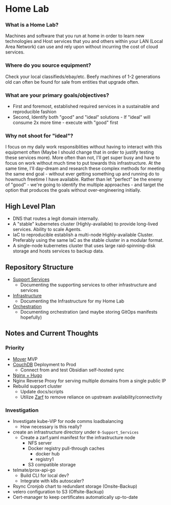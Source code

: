# Home Lab

### What is a Home Lab?
Machines and software that you run at home in order to learn new technologies and Host services that you and others within your LAN (Local Area Network) can use and rely upon without incurring the cost of cloud services.

### Where do you source equipment?
Check your local classifieds/ebay/etc. Beefy machines of 1-2 generations old can often be found for sale from entities that upgrade often. 

### What are your primary goals/objectives?
- First and foremost, established required services in a sustainable and reproducible fashion
- Second, Identify both "good" and "ideal" solutions - If "ideal" will consume 2x more time - execute with "good" first

### Why not shoot for "ideal"?
I focus on my daily work responsiblities without having to interact with this equipment often (Maybe I should change that in order to justify testing these services more). More often than not, I'll get super busy and have to focus on work without much time to put towards this infrastructure. At the same time, I'll day-dream and research these complex methods for meeting the same end goal -  without ever getting something up and running do to howmuch freetime I have available. Rather than let "perfect" be the enemy of "good" - we're going to identify the multiple approaches - and target the option that produces the goals without over-engineering initially. 

## High Level Plan
- DNS that routes a legit domain internally.
- A "stable" kubernetes cluster (Highly-available) to provide long-lived services. Ability to scale Agents.
- IaC to reproducible establish a multi-node Highly-available Cluster. Preferably using the same IaC as the stable cluster in a modular format.
- A single-node kubernetes cluster that uses large raid-spinning-disk storage and hosts services to backup data.

## Repository Structure
- [Support Services](./0-Support_Services/README.md)
  - Documenting the supporting services to other infrastructure and services
- [Infrastructure](./1-Infrastructure/README.md)
  - Documenting the Infrastructure for my Home Lab
- [Orchestration](./2-Orchestration/README.md)
  - Documenting orchestration (and maybe storing GitOps manifests hopefully)

## Notes and Current Thoughts

### Priority
- [Mover](https://github.com/brandtkeller/Mover) MVP
- [CouchDB](https://github.com/apache/couchdb-helm) Deployment to Prod
  - Connect from and test Obsidian self-hosted sync
- [Nginx + Hugo](https://gideonwolfe.com/posts/sysadmin/hugonginx/)
- Nginx Reverse Proxy for serving multiple domains from a single public IP
- Rebuild support cluster
  - Update docs/scripts
  - Utilize [Zarf](https://github.com/defenseunicorns/zarf) to remove reliance on upstream availability/connectivity

### Investigation
- Investigate kube-VIP for node comms loadbalancing
  - How necessary is this really?
- create an infrastructure directory under `0-Support_Services`
  - Create a zarf.yaml manifest for the infrastructure node
    - NFS server
    - Docker registry pull-through caches
      - docker hub
      - registry1
    - S3 compatible storage
- telmate/prox-api-go
    - Build CLI for local dev?
    - Integrate with k8s autoscaler?
- Rsync Cronjob chart to redundant storage (Onsite-Backup)
- velero configuration to S3 (Offsite-Backup)
- Cert-manager to keep certificates automatically up-to-date